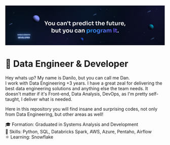 <img src='assets/LinkedIn cover - 5.png'></img>

# 👾 Data Engineer & Developer


Hey whats up? My name is Danilo, but you can call me Dan.
<br>
I work with Data Engineering +3 years. I have a great zeal for delivering the best data engineering solutions and anything else the team needs. It doesn't matter if it's Front-end, Data Analysis, DevOps, as I'm pretty self-taught, I deliver what is needed.


Here in this repository you will find insane and surprising codes, not only from Data Engineering, but other areas as well!


🎓 Formation: Graduated in Systems Analysis and Development<br>
🎯 Skills: Python, SQL, Databricks Spark, AWS, Azure, Pentaho, Airflow<br>
⚛️ Learning: Snowflake
